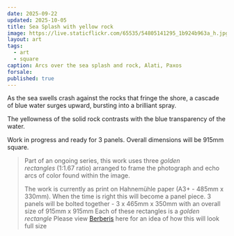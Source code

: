 ```yaml
---
date: 2025-09-22
updated: 2025-10-05
title: Sea Splash with yellow rock
image: https://live.staticflickr.com/65535/54805141295_1b924b963a_h.jpg
layout: art
tags:
  - art
  - square
caption: Arcs over the sea splash and rock, Alati, Paxos
forsale:
published: true
---
```

As the sea swells crash against the rocks that fringe the shore, a cascade of blue water surges upward, bursting into a brilliant spray.

The yellowness of the solid rock contrasts with the blue transparency of the water.

Work in progress and ready for 3 panels. Overall dimensions will be 915mm square.

>  Part of an ongoing series, this work uses three _golden rectangles_ (1:1.67 ratio) arranged to frame the photograph and echo arcs of color found within the image.
> 
> The work is currently as print on Hahnemühle paper (A3+ - 485mm x 330mm). When the time is right this will become a panel piece.
> 3 panels will be bolted together - 3 x 465mm x 350mm with an overall size of 915mm x 915mm
> Each of these rectangles is a _golden rectangle_ 
> Please view [Berberis](https://www.chrisjennings.net/portfolio/berberis/) here for an idea of how this will look full size